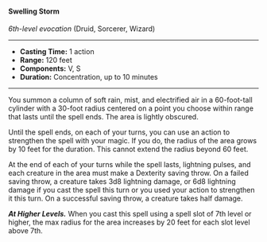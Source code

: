 #### Swelling Storm
*6th-level evocation* (Druid, Sorcerer, Wizard)
___
- **Casting Time:** 1 action 
- **Range:** 120 feet 
- **Components:** V, S 
- **Duration:** Concentration, up to 10 minutes 
---
You summon a column of soft rain, mist, and electrified air in a 60-foot-tall cylinder with a 30-foot radius cente­red on a point you choose within range that lasts until the spell ends. The area is lightly obscured.

Until the spell ends, on each of your turns, you can use an action to strengthen the spell with your magic. If you do, the radius of the area grows by 10 feet for the duration. This cannot extend the radius beyond 60 feet. 

At the end of each of your turns while the spell lasts, lightning pulses, and each creature in the area must make a Dexterity saving throw. On a failed saving throw, a creature takes 3d8 lightning damage, or 6d8 lightning damage if you cast the spell this turn or you used your action to strengthen it this turn. On a successful saving throw, a creature takes half damage. 

***At Higher Levels.*** When you cast this spell using a spell slot of 7th level or higher, the max radius for the area increases by 20 feet for each slot level above 7th. 
